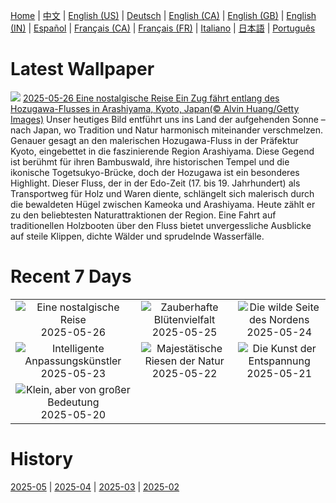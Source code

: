 [Home](../README.md) | [中文](zh-CN.md) | [English (US)](en-US.md) | [Deutsch](de-DE.md) | [English (CA)](en-CA.md) | [English (GB)](en-GB.md) | [English (IN)](en-IN.md) | [Español](es-ES.md) | [Français (CA)](fr-CA.md) | [Français (FR)](fr-FR.md) | [Italiano](it-IT.md) | [日本語](ja-JP.md) | [Português](pt-BR.md)

# Latest Wallpaper
![](https://www.bing.com/th?id=OHR.Arashiyama2025_DE-DE6569977297_UHD.jpg)
[2025-05-26 Eine nostalgische Reise Ein Zug fährt entlang des Hozugawa-Flusses in Arashiyama, Kyoto, Japan(© Alvin Huang/Getty Images)](https://www.bing.com/th?id=OHR.Arashiyama2025_DE-DE6569977297_UHD.jpg)
Unser heutiges Bild entführt uns ins Land der aufgehenden Sonne – nach Japan, wo Tradition und Natur harmonisch miteinander verschmelzen. Genauer gesagt an den malerischen Hozugawa-Fluss in der Präfektur Kyoto, eingebettet in die faszinierende Region Arashiyama. Diese Gegend ist berühmt für ihren Bambuswald, ihre historischen Tempel und die ikonische Togetsukyo-Brücke, doch der Hozugawa ist ein besonderes Highlight. Dieser Fluss, der in der Edo-Zeit (17. bis 19. Jahrhundert) als Transportweg für Holz und Waren diente, schlängelt sich malerisch durch die bewaldeten Hügel zwischen Kameoka und Arashiyama. Heute zählt er zu den beliebtesten Naturattraktionen der Region. Eine Fahrt auf traditionellen Holzbooten über den Fluss bietet unvergessliche Ausblicke auf steile Klippen, dichte Wälder und sprudelnde Wasserfälle.

# Recent 7 Days
|  |  |  |
|:---:|:---:|:---:|
| ![](https://www.bing.com/th?id=OHR.Arashiyama2025_DE-DE6569977297_400x240.jpg "Eine nostalgische Reise") 2025-05-26 | ![](https://www.bing.com/th?id=OHR.ButchartFlowers_DE-DE6034854764_400x240.jpg "Zauberhafte Blütenvielfalt") 2025-05-25 | ![](https://www.bing.com/th?id=OHR.JotunheimenPark_DE-DE8444693160_400x240.jpg "Die wilde Seite des Nordens") 2025-05-24 |
| ![](https://www.bing.com/th?id=OHR.ButterflyTurtle_DE-DE3016646216_400x240.jpg "Intelligente Anpassungskünstler") 2025-05-23 | ![](https://www.bing.com/th?id=OHR.BaobabAvenue_DE-DE3139251925_400x240.jpg "Majestätische Riesen der Natur") 2025-05-22 | ![](https://www.bing.com/th?id=OHR.SongyangTeaGarden_DE-DE9062718883_400x240.jpg "Die Kunst der Entspannung") 2025-05-21 |
| ![](https://www.bing.com/th?id=OHR.HoneyBeeLavender_DE-DE5467752918_400x240.jpg "Klein, aber von großer Bedeutung") 2025-05-20 |  |  |

# History
[2025-05](../archives/wallpaper/de-DE/w_2025_05.md) | [2025-04](../archives/wallpaper/de-DE/w_2025_04.md) | [2025-03](../archives/wallpaper/de-DE/w_2025_03.md) | [2025-02](../archives/wallpaper/de-DE/w_2025_02.md)
